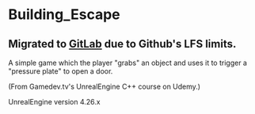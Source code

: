 # Building_Escape

## Migrated to [GitLab](https://gitlab.com/TheGreatMcPain/Building_Escape_UE) due to Github's LFS limits.

A simple game which the player "grabs" an object and uses it to trigger a "pressure plate" to open a door.

(From Gamedev.tv's UnrealEngine C++ course on Udemy.)

UnrealEngine version 4.26.x
